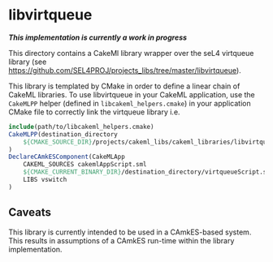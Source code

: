 <!--
     Copyright 2018, Data61, CSIRO (ABN 41 687 119 230)

     SPDX-License-Identifier: CC-BY-SA-4.0
-->

libvirtqueue
============

**_This implementation is currently a work in progress_**

This directory contains a CakeMl library wrapper over the seL4 virtqueue library
(see <https://github.com/SEL4PROJ/projects_libs/tree/master/libvirtqueue>).

This library is templated by CMake in order to define a linear chain of CakeML
libraries. To use libvirtqueue in your CakeML application, use the `CakeMLPP`
helper (defined in `libcakeml_helpers.cmake`) in your application CMake file
to correctly link the virtqueue library i.e.

```cmake
include(path/to/libcakeml_helpers.cmake)
CakeMLPP(destination_directory
    ${CMAKE_SOURCE_DIR}/projects/cakeml_libs/cakeml_libraries/libvirtqueue/virtqueueScript.sml
)
DeclareCAmkESComponent(CakeMLApp
    CAKEML_SOURCES cakemlAppScript.sml
    ${CMAKE_CURRENT_BINARY_DIR}/destination_directory/virtqueueScript.sml
    LIBS vswitch
)
```

Caveats
-------

This library is currently intended to be used in a CAmkES-based system. This results
in assumptions of a CAmkES run-time within the library implementation.
